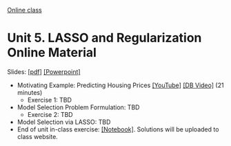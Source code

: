 [Online class](../../online_class.md) 

# Unit 5.  LASSO and Regularization Online Material

Slides:  [[pdf]](./lectures/Lect05_Lasso.pdf)  [[Powerpoint]](./lectures/Lect05_Lasso.pptx) 

* Motivating Example:  Predicting Housing Prices [[YouTube]](https://youtu.be/UfTSROo0RiQ) [[DB Video]](https://www.dropbox.com/s/h2hvs92g4unhs0f/Example.mp4) (21 minutes)
    * Exercise 1:  TBD
* Model Selection Problem Formulation: TBD
    * Exercise 2:  TBD
* Model Selection via LASSO: TBD
* End of unit in-class exercise:  [[Notebook]](../lasso_inclass.ipynb).  Solutions will be uploaded to class website.


